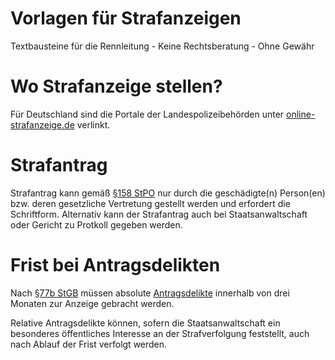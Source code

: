# Vorlagen für Strafanzeigen
Textbausteine für die Rennleitung - Keine Rechtsberatung - Ohne Gewähr

# Wo Strafanzeige stellen?
Für Deutschland sind die Portale der Landespolizeibehörden unter [online-strafanzeige.de](https://online-strafanzeige.de/) verlinkt.

# Strafantrag
Strafantrag kann gemäß [§158 StPO](https://dejure.org/gesetze/StPO/158.html) nur durch die geschädigte(n) Person(en) bzw. deren gesetzliche Vertretung gestellt werden und erfordert die Schriftform. Alternativ kann der Strafantrag auch bei Staatsanwaltschaft oder Gericht zu Protkoll gegeben werden.

# Frist bei Antragsdelikten
Nach [§77b StGB](https://dejure.org/gesetze/StGB/77b.html) müssen absolute [Antragsdelikte](https://de.wikipedia.org/wiki/Antragsdelikt) innerhalb von drei Monaten zur Anzeige gebracht werden.

Relative Antragsdelikte können, sofern die Staatsanwaltschaft ein besonderes öffentliches Interesse an 
der Strafverfolgung feststellt, auch nach Ablauf der Frist verfolgt werden.
